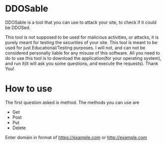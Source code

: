 # DDOSable

DDOSable is a tool that you can use to attack your site, to check if it could be DDOSed.

This tool is not supposed to be used for malicious activities, or attacks, it is purely meant for testing the securities of your site.
This tool is meant to be used for just Educational/Testing purposes.
I will not, and can not be considered personally liable for any misuse of this software.
All you need to do to use this tool is to download the application(for your operating system), and run it(it will ask you some questions, and execute the requests).
Thank You!

# How to use
The first question asked is method.
The methods you can use are
- Get
- Post
- Put
- Delete

Enter domain in format of https://example.com or http://example.com
